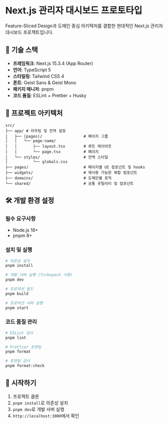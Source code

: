 # Next.js 관리자 대시보드 프로토타입

Feature-Sliced Design과 도메인 중심 아키텍처를 결합한 현대적인 Next.js 관리자 대시보드 프로젝트입니다.

## 🚀 기술 스택

- **프레임워크**: Next.js 15.3.4 (App Router)
- **언어**: TypeScript 5
- **스타일링**: Tailwind CSS 4
- **폰트**: Geist Sans & Geist Mono
- **패키지 매니저**: pnpm
- **코드 품질**: ESLint + Prettier + Husky

## 📁 프로젝트 아키텍처

```
src/
├── app/ # 라우팅 및 전역 설정
│   ├── (pages)/                  # 페이지 그룹
│   │   └── page-name/
│   │       ├── layout.tsx        # 루트 레이아웃
│   │       └── page.tsx          # 페이지
│   └── styles/                   # 전역 스타일
│           └── globals.css
├── pages/                        # 페이지별 UI 컴포넌트 및 hooks
├── widgets/                      # 재사용 가능한 복합 컴포넌트
├── domains/                      # 도메인별 로직
└── shared/                       # 공통 유틸리티 및 컴포넌트
```

## 🛠️ 개발 환경 설정

### 필수 요구사항
- Node.js 18+
- pnpm 8+

### 설치 및 실행

```bash
# 의존성 설치
pnpm install

# 개발 서버 실행 (Turbopack 사용)
pnpm dev

# 프로덕션 빌드
pnpm build

# 프로덕션 서버 실행
pnpm start
```

### 코드 품질 관리

```bash
# ESLint 검사
pnpm lint

# Prettier 포맷팅
pnpm format

# 포맷팅 검사
pnpm format:check
```

## 🚦 시작하기

1. 프로젝트 클론
2. `pnpm install`로 의존성 설치
3. `pnpm dev`로 개발 서버 실행
4. `http://localhost:3000`에서 확인